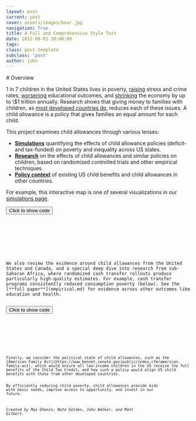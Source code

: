 ```yaml
---
layout: post
current: post
cover: assets/images/bear.jpg
navigation: True
title: A Full and Comprehensive Style Test
date: 2012-09-01 10:00:00
tags:
class: post-template
subclass: 'post'
author: john
---
```


<head>
  <script src="https://cdn.plot.ly/plotly-latest.min.js"></script>
  <script src="https://ajax.googleapis.com/ajax/libs/jquery/3.5.1/jquery.min.js"></script>
</head>
# Overview

1 in 7 children in the United States lives in poverty, [raising](https://heckmanequation.org/resource/invest-in-early-childhood-development-reduce-deficits-strengthen-the-economy/) stress and crime rates, [worsening](https://www.sciencedirect.com/science/article/abs/pii/S1876285915003836) educational outcomes, and [shrinking](https://www.nap.edu/catalog/25246/a-roadmap-to-reducing-child-poverty) the economy by up to \\$1 trillion annually. Research shows that giving money to families with children, as [most developed countries do](https://www.vox.com/future-perfect/2019/3/6/18249290/child-poverty-american-family-act-sherrod-brown-michael-bennet), reduces each of these issues. A child allowance is a policy that gives families an equal amount for each child.

This project examines child allowances through various lenses:
* [**Simulations**](simulation.md) quantifying the effects of child allowance policies (deficit- and tax-funded) on poverty and inequality across US states.
* [**Research**](empirical.md) on the effects of child allowances and similar policies on children, based on randomized controlled trials and other empirical techniques.
* [**Policy context**](policies.md) of existing US child benefits and child allowances in other countries.

For example, this interactive map is one of several visualizations in our [simulations page](simulation.md).

<button onclick="f1()">Click to show code</button>
<div id="code_graph1" style="display: none;">
  <pre>
    <code>
# TODO: Add tax reforms as a drop-down (mirrored from simulation.ipynb).

# Imports.
import pandas as pd
import plotly.express as px
import plotly.graph_objects as go

# Load data.
summary = pd.read_csv('https://github.com/ngpsu22/Child_Allowance_States/raw/main/poverty_gini_tax_child_allowance')

# General configs.
LABELS = {'monthly_ca': 'Monthly child allowance',
          'decile': 'Decile',
          'net_chg': 'Net change',
          'pct_chg': 'Net change',
          'child_allowance':'Monthly child allowance',
          'code': 'State',
          'state': 'State',
          'fed_tax_rate': 'Tax rate',
          'state_tax_rate': 'Tax rate',
          'non_funded_poverty_rate': 'Poverty rate',
          'fed_poverty_rate': 'Poverty rate',
          'state_poverty_rate': 'Poverty rate',
          'non_funded_gini': 'Gini index',
          'fed_gini': 'Gini index',
          'state_gini': 'Gini index'}

CONFIG = {'displayModeBar': False}

# Preprocess data.
summary.drop('Unnamed: 0', 1, inplace = True)
state_dict = summary[['code', 'state']].set_index('code').to_dict()['state']

# data labels
FUNDING = {'fed_poverty_rate': 'Federal tax',
           'state_poverty_rate': 'State tax',
           'non_funded_poverty_rate': 'No funding'}

ca_amts = summary.child_allowance.unique()
child_poverty = summary[(summary['age_group'] == 'child') &
                        (summary['race'] == 'All')]

# create figure dictionary
fig_dict = {
    'data': [],
    'layout': {},
    'frames': []
}

# fill in most of layout
fig_dict['layout'] = {
    'plot_bgcolor': 'white',
    'font': dict(family = 'Roboto'),
    'height': 600,
    'margin': dict(t=100, b=0, l=0, r=10)
}
fig_dict['layout']['title'] = {
    'text': ('Child poverty by state and child allowance amount'),
    'y': 0.97,
    'x': 0.05,
    'xanchor': 'left',
    'yanchor': 'top'
}

# add slider specifications
slidermenu =  {
    'buttons': [
        {
            'args': [None, {'frame': {'duration': 500, 'redraw': True},
                            'fromcurrent': True,
                            'transition': {'duration': 300,
                                           'easing': 'quadratic-in-out'}}],
            'label': '&#9654;',
            'method': 'animate'
        },
        {
            'args': [[None], {'frame': {'duration': 0, 'redraw': True},
                              'mode': 'immediate',
                              'transition': {'duration': 0}}],
            'label': '&#9724;',
            'method': 'animate'
        }
    ],
    'direction': 'left',
    'pad': {'r': 15, 't': 75},
    'showactive': True,
    'type': 'buttons',
    'x': 0.1,
    'xanchor': 'right',
    'y': 0,
    'yanchor': 'top'
}
    
sliders_dict = {
    'active': 0,
    'yanchor': 'top',
    'xanchor': 'left',
    'currentvalue': {
        'font': {'size': 20},
        'prefix': 'Monthly child allowance: ',
        'visible': True,
        'xanchor': 'right'
    },
    'transition': {'duration': 300, 'easing': 'cubic-in-out'},
    'pad': {'b': 10, 't': 50},
    'len': 0.9,
    'x': 0.1,
    'y': 0,
    'steps': []
}

steps = []
for ca in ca_amts:
    slider_step = {
        'args': [
            [ca],
            {'frame': {'duration': 300, 'redraw': True},
             'mode': 'immediate',
             'transition': {'duration': 300}}
        ],
        'label': '$' + str(ca),
        'method': 'animate'
    }
    steps.append(slider_step)
sliders_dict['steps'] = steps

# generate frames
frames = []
locations = child_poverty.code
zero_poverty = child_poverty[child_poverty.child_allowance == 0]
for ca in ca_amts:
    data_list = []
    ca_data = child_poverty[child_poverty.child_allowance == ca]
    for funding in FUNDING:
        data_list.append({
            'hovertemplate': 
                '<b>%{customdata[1]}</b>' + 
                '<br>Child poverty rate: %{z}%<br>' + 
                'Poverty reduction: %{customdata[0]}%' +
                '<extra></extra>',
            'locationmode': 'USA-states',
            'locations': child_poverty.code.unique(),
            'z': ca_data[funding].tolist(),
            'type': 'choropleth',
            'customdata': list(map(lambda x, y, z: (round(100 * (1 - y / x)), state_dict[z]),
                                   zero_poverty[funding], ca_data[funding], state_dict))
        })
    
    frame = {'data': data_list, 'name': str(ca), 'traces': [0,1,2]}
    frames.append(frame)
    
# add frames to figure dictionary
fig_dict['frames'] = frames

# add traces to figure dictionary
for i in (range(len(FUNDING))):
    fig_dict['data'].append(frames[0]['data'][0])

# generate figure
fig = go.Figure(fig_dict)

# generate dropdown menu buttons
buttons = []
for funding in FUNDING:
    new_button = {'method': 'update',
                  'label': FUNDING[funding],
                  'args': [{'visible': [f == funding for f in FUNDING.keys()]}
                          ]}
    buttons.append(new_button)
    
# construct button menu
updatemenu = {'buttons': buttons,
              'direction': 'down',
              'showactive': True,
              'pad':{'r': 10, 't': 20, 'l': 50},
              'xanchor': 'left',
              'yanchor': 'top',
              'x': 0,
              'y': 1.2
             }

# add slider, dropdown menu, and set geo scope
fig.update_layout(
    geo_scope='usa', # limite map scope to USA
    sliders=[sliders_dict],
    updatemenus=[slidermenu, updatemenu]
)

# update visual attributes
fig.update_traces(showscale=False, colorscale='Reds', zmin=0, zmax=22)
fig.update_layout(
    hoverlabel=dict(
        bgcolor='white',
        font=dict(family='Roboto')
    ),
    title_font_size=20,
)
fig.update(layout_showlegend=False)


    </code>
  </pre>
</div>

<script>
function f1() {
  var x = document.getElementById("code_graph1");
  if (x.style.display === "none") {
    x.style.display = "block";
  } else {
    x.style.display = "none";
  }
}
</script> 

<div>
  <script>
    $(document).ready(function(){
      $("#graph1").load("assets/graphs/graph1.html");
    });
  </script>
</div>
<div id = "graph1"></div>
We also review the evidence around child allowances from the United States and Canada, and a special deep dive into research from sub-Saharan Africa, where randomized cash transfer rollouts produce particularly high-quality estimates. For example, cash transfer programs consistently reduced consumption poverty (below). See the [**full paper**](empirical.md) for evidence across other outcomes like education and health.

<button onclick="f2()">Click to show code</button>
<div id="code_graph2" style="display: none;">
  <pre>
    <code>
pov = pd.DataFrame({
    'effect_pp': [-2.1, -3.9, 3.8, -14.9, -8.3, -4.1, -0.5],
    'baseline_pp': [93, 88, 68, 82, 44, 94, 92],
    'stars': [2, 0, 0, 3, 1, 2, 0]
}, index=['Ghana LEAP', 'Kenya HSNP', 'Lesotho CGP', 'Malawi SCTP',
          'Uganda SAGE', 'Zambia CGP', 'Zimbabwe HSCT']
)
pov['pct_effect'] = 100 * pov.effect_pp / pov.baseline_pp
pov['significance'] = pov.stars.map({0: '>10%',
                                     1: '5-10%',
                                     2: '1-5%',
                                     3: '<1%'})
# Sort by stars for proper legend ordering.
pov.sort_values('stars', ascending=False, inplace=True)

DARK_BLUE = '#0D47A1'
BLUE = '#2196F3'
BARELY_BLUE = '#BBDEFB'
GRAY = '#E0E0E0'

fig = px.bar(pov, 'pct_effect', color='significance',
             labels={'pct_effect': 'Poverty change',
                     'index': 'Program',
                     'significance': 'Significance'},
             title='Poverty reductions across cash transfer RCTs in SSA',
             color_discrete_map={'>10%': GRAY,
                                 '5-10%': BARELY_BLUE,
                                 '1-5%': BLUE,
                                 '<1%': DARK_BLUE},
)

fig.update_layout(font=dict(family='Roboto'),
                  plot_bgcolor='white',
                  yaxis_title='Cash transfer program',
                  legend_title='Statistical significance',
                  xaxis_title='Percent change in poverty headcount rate',
                  xaxis_ticksuffix='%',
                  # Sort by effect size
                  # (since data is sorted by stars for legend order)
                  yaxis={'categoryorder':'total descending'},
                  title_font_size=20,
                 )


    </code>
  </pre>
</div>

<script>
function f2() {
  var x = document.getElementById("code_graph2");
  if (x.style.display === "none") {
    x.style.display = "block";
  } else {
    x.style.display = "none";
  }
}
</script> 

<div>
  <script>
    $(document).ready(function(){
      $("#graph2").load("assets/graphs/graph2.html");
    });
  </script>
</div>
<div id = "graph2"></div>
Finally, we consider the political state of child allowances, such as the [American Family Act](https://www.bennet.senate.gov/public/index.cfm/american-family-act), which would ensure all low-income children in the US receive the full benefits of the Child Tax Credit, and how such a policy would align US child benefits with those from other developed countries.

By efficiently reducing child poverty, child allowances provide kids with basic needs, improve access to opportunity, and invest in our future.

*Created by Max Ghenis, Nate Golden, John Walker, and Matt Gilbert.*
